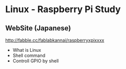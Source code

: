 # Linux - Raspberry Pi Study

## WebSite (Japanese)
http://fabble.cc/fablabkannai/raspberryxpixxxx <br/>

- What is Linux
- Shell command
- Controll GPIO by shell
